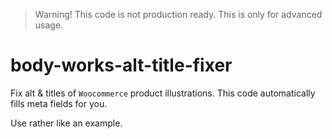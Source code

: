 > Warning! This code is not production ready. This is only for advanced usage. 

# body-works-alt-title-fixer

Fix alt & titles of `Woocommerce` product illustrations. This code automatically fills meta fields for you.

Use rather like an example.